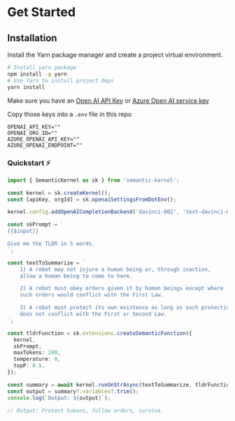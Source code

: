 # Get Started

## Installation

Install the Yarn package manager and create a project virtual environment.

```bash
# Install yarn package
npm install -g yarn
# Use Yarn to install project deps
yarn install
```

Make sure you have an
[Open AI API Key](https://openai.com/api/) or
[Azure Open AI service key](https://learn.microsoft.com/azure/cognitive-services/openai/quickstart?pivots=rest-api)

Copy those keys into a `.env` file in this repo

```
OPENAI_API_KEY=""
OPENAI_ORG_ID=""
AZURE_OPENAI_API_KEY=""
AZURE_OPENAI_ENDPOINT=""
```

### Quickstart ⚡

```typescript
import { SemanticKernel as sk } from 'semantic-kernel';

const kernel = sk.createKernel();
const [apiKey, orgId] = sk.openaiSettingsFromDotEnv();

kernel.config.addOpenAICompletionBackend('davinci-002', 'text-davinci-002', apiKey, orgId);

const skPrompt = `
{{$input}}

Give me the TLDR in 5 words.
`;

const textToSummarize = `
    1) A robot may not injure a human being or, through inaction,
    allow a human being to come to harm.

    2) A robot must obey orders given it by human beings except where
    such orders would conflict with the First Law.

    3) A robot must protect its own existence as long as such protection
    does not conflict with the First or Second Law.
`;

const tldrFunction = sk.extensions.createSemanticFunction({
  kernel,
  skPrompt,
  maxTokens: 200,
  temperature: 0,
  topP: 0.5,
});

const summary = await kernel.runOnStrAsync(textToSummarize, tldrFunction);
const output = summary?.variables?.trim();
console.log(`Output: ${output}`);

// Output: Protect humans, follow orders, survive.
```
